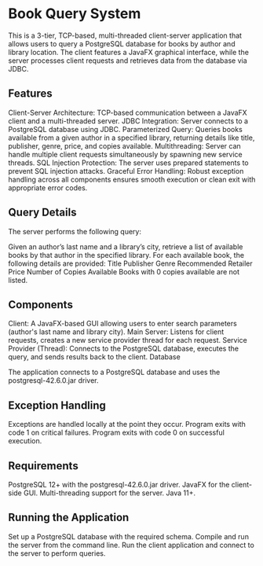 # Book Query System

This is a 3-tier, TCP-based, multi-threaded client-server application that allows users to query a PostgreSQL database for books by author and library location. The client features a JavaFX graphical interface, while the server processes client requests and retrieves data from the database via JDBC.

## Features

Client-Server Architecture: TCP-based communication between a JavaFX client and a multi-threaded server.
JDBC Integration: Server connects to a PostgreSQL database using JDBC.
Parameterized Query: Queries books available from a given author in a specified library, returning details like title, publisher, genre, price, and copies available.
Multithreading: Server can handle multiple client requests simultaneously by spawning new service threads.
SQL Injection Protection: The server uses prepared statements to prevent SQL injection attacks.
Graceful Error Handling: Robust exception handling across all components ensures smooth execution or clean exit with appropriate error codes.

## Query Details

The server performs the following query:

Given an author’s last name and a library’s city, retrieve a list of available books by that author in the specified library.
For each available book, the following details are provided:
Title
Publisher
Genre
Recommended Retailer Price
Number of Copies Available
Books with 0 copies available are not listed.

## Components

Client: A JavaFX-based GUI allowing users to enter search parameters (author's last name and library city).
Main Server: Listens for client requests, creates a new service provider thread for each request.
Service Provider (Thread): Connects to the PostgreSQL database, executes the query, and sends results back to the client.
Database

The application connects to a PostgreSQL database and uses the postgresql-42.6.0.jar driver.

## Exception Handling

Exceptions are handled locally at the point they occur.
Program exits with code 1 on critical failures.
Program exits with code 0 on successful execution.

## Requirements

PostgreSQL 12+ with the postgresql-42.6.0.jar driver.
JavaFX for the client-side GUI.
Multi-threading support for the server.
Java 11+.

## Running the Application

Set up a PostgreSQL database with the required schema.
Compile and run the server from the command line.
Run the client application and connect to the server to perform queries.
